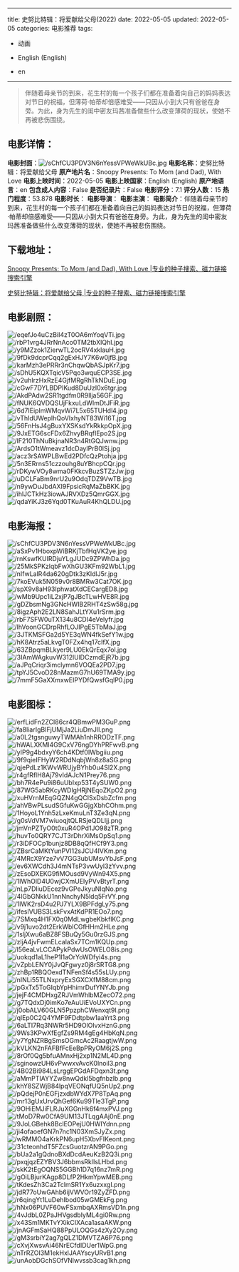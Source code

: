 
---
title: 史努比特辑：将爱献给父母(2022)
date: 2022-05-05
updated: 2022-05-05
categories: 电影推荐
tags:
- 动画

- English (English)
- en
---


> 伴随着母亲节的到来，花生村的每一个孩子们都在准备着向自己的妈妈表达对节日的祝福，但薄荷·帕蒂却倍感难受——只因从小到大只有爸爸在身旁。为此，身为先生的闺中密友玛茜准备做些什么改变薄荷的现状，使她不再被悲伤围绕。

## **电影详情**：

**电影封面**：<img src="https://image.tmdb.org/t/p/w200/sChfCU3PDV3N6nYessVPWeWkUBc.jpg" alt="/sChfCU3PDV3N6nYessVPWeWkUBc.jpg" title="/sChfCU3PDV3N6nYessVPWeWkUBc.jpg">
**电影名称**：史努比特辑：将爱献给父母
**原产地片名**：Snoopy Presents: To Mom (and Dad), With Love
**电影上映时间**：2022-05-05
**电影上映国家**：English (English)
**原产地语言**：en
**包含成人内容**：False
**是否纪录片**：False
**电影评分**：7.1
**评分人数**：15
**热门程度**：53.878
**电影时长**：
**电影导演**：
**电影主演**：
**电影简介**：伴随着母亲节的到来，花生村的每一个孩子们都在准备着向自己的妈妈表达对节日的祝福，但薄荷·帕蒂却倍感难受——只因从小到大只有爸爸在身旁。为此，身为先生的闺中密友玛茜准备做些什么改变薄荷的现状，使她不再被悲伤围绕。

## **下载地址**：
[Snoopy Presents: To Mom (and Dad), With Love |专业的种子搜索、磁力链接搜索引擎](https://movie.amd794.com:2083/?search=Snoopy%20Presents%3A%20To%20Mom%20%28and%20Dad%29%2C%20With%20Love&ordering=&mode=match_phrase&page_size=10&page=1)

[史努比特辑：将爱献给父母 |专业的种子搜索、磁力链接搜索引擎](https://movie.amd794.com:2083/?search=%E5%8F%B2%E5%8A%AA%E6%AF%94%E7%89%B9%E8%BE%91%EF%BC%9A%E5%B0%86%E7%88%B1%E7%8C%AE%E7%BB%99%E7%88%B6%E6%AF%8D&ordering=&mode=match_phrase&page_size=10&page=1)
 

## **电影剧照**：
<img src="https://image.tmdb.org/t/p/original/eqefJo4uCzBiI4zT0OA6mYoqVTi.jpg" alt="/eqefJo4uCzBiI4zT0OA6mYoqVTi.jpg" title="/eqefJo4uCzBiI4zT0OA6mYoqVTi.jpg"><img src="https://image.tmdb.org/t/p/original/rbP1vrg4JRrNnAco0TM2tbXlQhI.jpg" alt="/rbP1vrg4JRrNnAco0TM2tbXlQhI.jpg" title="/rbP1vrg4JRrNnAco0TM2tbXlQhI.jpg"><img src="https://image.tmdb.org/t/p/original/y9MZzok1ZierwTL2ocRV4xklauH.jpg" alt="/y9MZzok1ZierwTL2ocRV4xklauH.jpg" title="/y9MZzok1ZierwTL2ocRV4xklauH.jpg"><img src="https://image.tmdb.org/t/p/original/9fDk9dcprCqq2gExHJY7K6w0jfB.jpg" alt="/9fDk9dcprCqq2gExHJY7K6w0jfB.jpg" title="/9fDk9dcprCqq2gExHJY7K6w0jfB.jpg"><img src="https://image.tmdb.org/t/p/original/karMzh3ePRRr3nChqwQbASJpKr7.jpg" alt="/karMzh3ePRRr3nChqwQbASJpKr7.jpg" title="/karMzh3ePRRr3nChqwQbASJpKr7.jpg"><img src="https://image.tmdb.org/t/p/original/sDhU5KQXTqicV5Pqo3wquECP3SE.jpg" alt="/sDhU5KQXTqicV5Pqo3wquECP3SE.jpg" title="/sDhU5KQXTqicV5Pqo3wquECP3SE.jpg"><img src="https://image.tmdb.org/t/p/original/v2uhIrzHxRzE4GjfMRgRhTkNDuE.jpg" alt="/v2uhIrzHxRzE4GjfMRgRhTkNDuE.jpg" title="/v2uhIrzHxRzE4GjfMRgRhTkNDuE.jpg"><img src="https://image.tmdb.org/t/p/original/cGwF7DYLBDPIKud8DuUzI0x6tgr.jpg" alt="/cGwF7DYLBDPIKud8DuUzI0x6tgr.jpg" title="/cGwF7DYLBDPIKud8DuUzI0x6tgr.jpg"><img src="https://image.tmdb.org/t/p/original/AkdPAdw2SR1tgdfm0R9llja56GF.jpg" alt="/AkdPAdw2SR1tgdfm0R9llja56GF.jpg" title="/AkdPAdw2SR1tgdfm0R9llja56GF.jpg"><img src="https://image.tmdb.org/t/p/original/fNUK6QVDQSUjFkxuLdWImDtJFiR.jpg" alt="/fNUK6QVDQSUjFkxuLdWImDtJFiR.jpg" title="/fNUK6QVDQSUjFkxuLdWImDtJFiR.jpg"><img src="https://image.tmdb.org/t/p/original/6d7IEipImWMqvWi7L5x65TUHdl4.jpg" alt="/6d7IEipImWMqvWi7L5x65TUHdl4.jpg" title="/6d7IEipImWMqvWi7L5x65TUHdl4.jpg"><img src="https://image.tmdb.org/t/p/original/vThIdUWeplhQoVIxhyNT83Wi16T.jpg" alt="/vThIdUWeplhQoVIxhyNT83Wi16T.jpg" title="/vThIdUWeplhQoVIxhyNT83Wi16T.jpg"><img src="https://image.tmdb.org/t/p/original/56FnHsJ4gBuxYXSKsdYkRkkpOpX.jpg" alt="/56FnHsJ4gBuxYXSKsdYkRkkpOpX.jpg" title="/56FnHsJ4gBuxYXSKsdYkRkkpOpX.jpg"><img src="https://image.tmdb.org/t/p/original/9JxETG6scFDx6ZhvyBRqfIEpo2S.jpg" alt="/9JxETG6scFDx6ZhvyBRqfIEpo2S.jpg" title="/9JxETG6scFDx6ZhvyBRqfIEpo2S.jpg"><img src="https://image.tmdb.org/t/p/original/lF210ThNuBkjnaNR3n4RtGQJwnw.jpg" alt="/lF210ThNuBkjnaNR3n4RtGQJwnw.jpg" title="/lF210ThNuBkjnaNR3n4RtGQJwnw.jpg"><img src="https://image.tmdb.org/t/p/original/ArdsO1tWmeavz1dcDaylPrB0lSj.jpg" alt="/ArdsO1tWmeavz1dcDaylPrB0lSj.jpg" title="/ArdsO1tWmeavz1dcDaylPrB0lSj.jpg"><img src="https://image.tmdb.org/t/p/original/acz3rSAWPLBwEd2PDfcQzPtohja.jpg" alt="/acz3rSAWPLBwEd2PDfcQzPtohja.jpg" title="/acz3rSAWPLBwEd2PDfcQzPtohja.jpg"><img src="https://image.tmdb.org/t/p/original/5n3ERrns51czzouhg8uYBhcpCQr.jpg" alt="/5n3ERrns51czzouhg8uYBhcpCQr.jpg" title="/5n3ERrns51czzouhg8uYBhcpCQr.jpg"><img src="https://image.tmdb.org/t/p/original/rDKywVOy8wma0FKkcvBuzSTZzJw.jpg" alt="/rDKywVOy8wma0FKkcvBuzSTZzJw.jpg" title="/rDKywVOy8wma0FKkcvBuzSTZzJw.jpg"><img src="https://image.tmdb.org/t/p/original/uDCLFaBm9nrU2u9OdqTDZ9VwTB.jpg" alt="/uDCLFaBm9nrU2u9OdqTDZ9VwTB.jpg" title="/uDCLFaBm9nrU2u9OdqTDZ9VwTB.jpg"><img src="https://image.tmdb.org/t/p/original/n9ywDuJbdAXI9FpsicRqMaZbBKK.jpg" alt="/n9ywDuJbdAXI9FpsicRqMaZbBKK.jpg" title="/n9ywDuJbdAXI9FpsicRqMaZbBKK.jpg"><img src="https://image.tmdb.org/t/p/original/ihlJCTkHz3iowAJRVXDz5QmrGGX.jpg" alt="/ihlJCTkHz3iowAJRVXDz5QmrGGX.jpg" title="/ihlJCTkHz3iowAJRVXDz5QmrGGX.jpg"><img src="https://image.tmdb.org/t/p/original/qdaYiKJ3z6Yqd0TKuAuR4KhQLDU.jpg" alt="/qdaYiKJ3z6Yqd0TKuAuR4KhQLDU.jpg" title="/qdaYiKJ3z6Yqd0TKuAuR4KhQLDU.jpg">

## **电影海报**：
<img src="https://image.tmdb.org/t/p/original/sChfCU3PDV3N6nYessVPWeWkUBc.jpg" alt="/sChfCU3PDV3N6nYessVPWeWkUBc.jpg" title="/sChfCU3PDV3N6nYessVPWeWkUBc.jpg"><img src="https://image.tmdb.org/t/p/original/aSxPv1HboxpWiBRKjTbfHqVK2ye.jpg" alt="/aSxPv1HboxpWiBRKjTbfHqVK2ye.jpg" title="/aSxPv1HboxpWiBRKjTbfHqVK2ye.jpg"><img src="https://image.tmdb.org/t/p/original/rnKswfKUIRDjuYLgJUDc9ZPWhDa.jpg" alt="/rnKswfKUIRDjuYLgJUDc9ZPWhDa.jpg" title="/rnKswfKUIRDjuYLgJUDc9ZPWhDa.jpg"><img src="https://image.tmdb.org/t/p/original/25MkSPKzlqbFwXhGU3KFm92WbL1.jpg" alt="/25MkSPKzlqbFwXhGU3KFm92WbL1.jpg" title="/25MkSPKzlqbFwXhGU3KFm92WbL1.jpg"><img src="https://image.tmdb.org/t/p/original/nIfwLalR4da620gDtk3zKldlJ5r.jpg" alt="/nIfwLalR4da620gDtk3zKldlJ5r.jpg" title="/nIfwLalR4da620gDtk3zKldlJ5r.jpg"><img src="https://image.tmdb.org/t/p/original/7koEVuk5N059v0r8BMRw3Cat7OK.jpg" alt="/7koEVuk5N059v0r8BMRw3Cat7OK.jpg" title="/7koEVuk5N059v0r8BMRw3Cat7OK.jpg"><img src="https://image.tmdb.org/t/p/original/spX9v8aH93IphwatXdCECargED8.jpg" alt="/spX9v8aH93IphwatXdCECargED8.jpg" title="/spX9v8aH93IphwatXdCECargED8.jpg"><img src="https://image.tmdb.org/t/p/original/wMb9Upc1iL2xjP7gJBcTLwHVE8R.jpg" alt="/wMb9Upc1iL2xjP7gJBcTLwHVE8R.jpg" title="/wMb9Upc1iL2xjP7gJBcTLwHVE8R.jpg"><img src="https://image.tmdb.org/t/p/original/gDZbsmNg3GNcHWIB2RHT4zSw58g.jpg" alt="/gDZbsmNg3GNcHWIB2RHT4zSw58g.jpg" title="/gDZbsmNg3GNcHWIB2RHT4zSw58g.jpg"><img src="https://image.tmdb.org/t/p/original/8igzAph2E2LN8SahJLtYXu1rSrm.jpg" alt="/8igzAph2E2LN8SahJLtYXu1rSrm.jpg" title="/8igzAph2E2LN8SahJLtYXu1rSrm.jpg"><img src="https://image.tmdb.org/t/p/original/rbF7SFW0uTX134u8CDI4eVelyfr.jpg" alt="/rbF7SFW0uTX134u8CDI4eVelyfr.jpg" title="/rbF7SFW0uTX134u8CDI4eVelyfr.jpg"><img src="https://image.tmdb.org/t/p/original/lhVoonGCDrpRhfLOJIPgE5TbMaJ.jpg" alt="/lhVoonGCDrpRhfLOJIPgE5TbMaJ.jpg" title="/lhVoonGCDrpRhfLOJIPgE5TbMaJ.jpg"><img src="https://image.tmdb.org/t/p/original/3JTKMSFGa2d5YE3qWN4fkSefY1w.jpg" alt="/3JTKMSFGa2d5YE3qWN4fkSefY1w.jpg" title="/3JTKMSFGa2d5YE3qWN4fkSefY1w.jpg"><img src="https://image.tmdb.org/t/p/original/hK8Atrz5aLkvgT0FZx4hq17cIfX.jpg" alt="/hK8Atrz5aLkvgT0FZx4hq17cIfX.jpg" title="/hK8Atrz5aLkvgT0FZx4hq17cIfX.jpg"><img src="https://image.tmdb.org/t/p/original/63ZBpqmBLkyer9LU0EkQrEqx7ol.jpg" alt="/63ZBpqmBLkyer9LU0EkQrEqx7ol.jpg" title="/63ZBpqmBLkyer9LU0EkQrEqx7ol.jpg"><img src="https://image.tmdb.org/t/p/original/3IAmWAgkuvW312lUlDCzmdEjR7b.jpg" alt="/3IAmWAgkuvW312lUlDCzmdEjR7b.jpg" title="/3IAmWAgkuvW312lUlDCzmdEjR7b.jpg"><img src="https://image.tmdb.org/t/p/original/aJPqCriqr3imclymn6VOQEa2PD7.jpg" alt="/aJPqCriqr3imclymn6VOQEa2PD7.jpg" title="/aJPqCriqr3imclymn6VOQEa2PD7.jpg"><img src="https://image.tmdb.org/t/p/original/tpYJ5CvoD28nMazmG7hU69TMA9y.jpg" alt="/tpYJ5CvoD28nMazmG7hU69TMA9y.jpg" title="/tpYJ5CvoD28nMazmG7hU69TMA9y.jpg"><img src="https://image.tmdb.org/t/p/original/7mmF5GaXXmxwEIPYDfQwsfGqlP0.jpg" alt="/7mmF5GaXXmxwEIPYDfQwsfGqlP0.jpg" title="/7mmF5GaXXmxwEIPYDfQwsfGqlP0.jpg">

## **电影图标**：
<img src="https://image.tmdb.org/t/p/original/erfLidFn2ZCI86cr4QBmwPM3GuP.png" alt="/erfLidFn2ZCI86cr4QBmwPM3GuP.png" title="/erfLidFn2ZCI86cr4QBmwPM3GuP.png"><img src="https://image.tmdb.org/t/p/original/fa8liarIgBIFjUMjJa2LiuDmJIl.png" alt="/fa8liarIgBIFjUMjJa2LiuDmJIl.png" title="/fa8liarIgBIFjUMjJa2LiuDmJIl.png"><img src="https://image.tmdb.org/t/p/original/a0L2tgsnguwyTWMAh1nhRRODzTF.png" alt="/a0L2tgsnguwyTWMAh1nhRRODzTF.png" title="/a0L2tgsnguwyTWMAh1nhRRODzTF.png"><img src="https://image.tmdb.org/t/p/original/hWALXKMI4G9CxV76ngDYhPRFwvB.png" alt="/hWALXKMI4G9CxV76ngDYhPRFwvB.png" title="/hWALXKMI4G9CxV76ngDYhPRFwvB.png"><img src="https://image.tmdb.org/t/p/original/yIP9g4bdxyY6ch4KDtf0IWbgiiu.png" alt="/yIP9g4bdxyY6ch4KDtf0IWbgiiu.png" title="/yIP9g4bdxyY6ch4KDtf0IWbgiiu.png"><img src="https://image.tmdb.org/t/p/original/9f9qieIFHyW2RDdNqbjWn8z8aSG.png" alt="/9f9qieIFHyW2RDdNqbjWn8z8aSG.png" title="/9f9qieIFHyW2RDdNqbjWn8z8aSG.png"><img src="https://image.tmdb.org/t/p/original/qjePdLz1KWvWRUjyBYhb0u4Sl2X.png" alt="/qjePdLz1KWvWRUjyBYhb0u4Sl2X.png" title="/qjePdLz1KWvWRUjyBYhb0u4Sl2X.png"><img src="https://image.tmdb.org/t/p/original/r4gfRflH8Aj79vIdAJcN1Prey76.png" alt="/r4gfRflH8Aj79vIdAJcN1Prey76.png" title="/r4gfRflH8Aj79vIdAJcN1Prey76.png"><img src="https://image.tmdb.org/t/p/original/bh7R4ePu9i86uUbIxp53T4ySUW0.png" alt="/bh7R4ePu9i86uUbIxp53T4ySUW0.png" title="/bh7R4ePu9i86uUbIxp53T4ySUW0.png"><img src="https://image.tmdb.org/t/p/original/87WG5abRKcyWDlgHRjNEqoZKpO2.png" alt="/87WG5abRKcyWDlgHRjNEqoZKpO2.png" title="/87WG5abRKcyWDlgHRjNEqoZKpO2.png"><img src="https://image.tmdb.org/t/p/original/xuHVrnMEqGQZN4gQCISxDsbZcfm.png" alt="/xuHVrnMEqGQZN4gQCISxDsbZcfm.png" title="/xuHVrnMEqGQZN4gQCISxDsbZcfm.png"><img src="https://image.tmdb.org/t/p/original/ahVBwPLsudSGfuKwGGjgXbhCOhm.png" alt="/ahVBwPLsudSGfuKwGGjgXbhCOhm.png" title="/ahVBwPLsudSGfuKwGGjgXbhCOhm.png"><img src="https://image.tmdb.org/t/p/original/1HoyoL1Ynh5zLxeKmuLnT3Ze3qN.png" alt="/1HoyoL1Ynh5zLxeKmuLnT3Ze3qN.png" title="/1HoyoL1Ynh5zLxeKmuLnT3Ze3qN.png"><img src="https://image.tmdb.org/t/p/original/g0sVdVM7wiuoqjtQLRSjeQDLIjj.png" alt="/g0sVdVM7wiuoqjtQLRSjeQDLIjj.png" title="/g0sVdVM7wiuoqjtQLRSjeQDLIjj.png"><img src="https://image.tmdb.org/t/p/original/jmVnPZTyO0t0xuR4OPd1JO98zTR.png" alt="/jmVnPZTyO0t0xuR4OPd1JO98zTR.png" title="/jmVnPZTyO0t0xuR4OPd1JO98zTR.png"><img src="https://image.tmdb.org/t/p/original/huvTo0QRY7CJT3rDhrXiMsOpSq1.png" alt="/huvTo0QRY7CJT3rDhrXiMsOpSq1.png" title="/huvTo0QRY7CJT3rDhrXiMsOpSq1.png"><img src="https://image.tmdb.org/t/p/original/r3iDFOCp1bunjz8DB8qQfHCf9Y3.png" alt="/r3iDFOCp1bunjz8DB8qQfHCf9Y3.png" title="/r3iDFOCp1bunjz8DB8qQfHCf9Y3.png"><img src="https://image.tmdb.org/t/p/original/ZBsrCaMKtYunPVI12sJCU4IVKm.png" alt="/ZBsrCaMKtYunPVI12sJCU4IVKm.png" title="/ZBsrCaMKtYunPVI12sJCU4IVKm.png"><img src="https://image.tmdb.org/t/p/original/4MRcX9Yze7vV7GG3ubUMsvYbJsF.png" alt="/4MRcX9Yze7vV7GG3ubUMsvYbJsF.png" title="/4MRcX9Yze7vV7GG3ubUMsvYbJsF.png"><img src="https://image.tmdb.org/t/p/original/ev6XWCdh3J4mNTsP3vwUyl3zYvv.png" alt="/ev6XWCdh3J4mNTsP3vwUyl3zYvv.png" title="/ev6XWCdh3J4mNTsP3vwUyl3zYvv.png"><img src="https://image.tmdb.org/t/p/original/zEsoDXEKG9fiMOusd9VyWn94X5.png" alt="/zEsoDXEKG9fiMOusd9VyWn94X5.png" title="/zEsoDXEKG9fiMOusd9VyWn94X5.png"><img src="https://image.tmdb.org/t/p/original/1lWhOlD4U0wjCXmUEIyPVvBtyrT.png" alt="/1lWhOlD4U0wjCXmUEIyPVvBtyrT.png" title="/1lWhOlD4U0wjCXmUEIyPVvBtyrT.png"><img src="https://image.tmdb.org/t/p/original/nLp7DliuDEcez9vGPeJkyuNIqNo.png" alt="/nLp7DliuDEcez9vGPeJkyuNIqNo.png" title="/nLp7DliuDEcez9vGPeJkyuNIqNo.png"><img src="https://image.tmdb.org/t/p/original/4lGbGNkkU1nnNnchyN5ldq5FrVY.png" alt="/4lGbGNkkU1nnNnchyN5ldq5FrVY.png" title="/4lGbGNkkU1nnNnchyN5ldq5FrVY.png"><img src="https://image.tmdb.org/t/p/original/1lWK2rsD4u2PJ7YLX9BPFdgLy75.png" alt="/1lWK2rsD4u2PJ7YLX9BPFdgLy75.png" title="/1lWK2rsD4u2PJ7YLX9BPFdgLy75.png"><img src="https://image.tmdb.org/t/p/original/ifeslVUBS3LskFvxAtKdPR1EOo7.png" alt="/ifeslVUBS3LskFvxAtKdPR1EOo7.png" title="/ifeslVUBS3LskFvxAtKdPR1EOo7.png"><img src="https://image.tmdb.org/t/p/original/7SMxq4H1FX0q0MdLwgbeKbkflKC.png" alt="/7SMxq4H1FX0q0MdLwgbeKbkflKC.png" title="/7SMxq4H1FX0q0MdLwgbeKbkflKC.png"><img src="https://image.tmdb.org/t/p/original/v9j1uvo2dt2ErkWblCGfHHm2HLe.png" alt="/v9j1uvo2dt2ErkWblCGfHHm2HLe.png" title="/v9j1uvo2dt2ErkWblCGfHHm2HLe.png"><img src="https://image.tmdb.org/t/p/original/1sljXwu6aBZ8FSBuQy5Gu0rzGJS.png" alt="/1sljXwu6aBZ8FSBuQy5Gu0rzGJS.png" title="/1sljXwu6aBZ8FSBuQy5Gu0rzGJS.png"><img src="https://image.tmdb.org/t/p/original/zljA4jvFwmELcalaSx7TCm1KQUp.png" alt="/zljA4jvFwmELcalaSx7TCm1KQUp.png" title="/zljA4jvFwmELcalaSx7TCm1KQUp.png"><img src="https://image.tmdb.org/t/p/original/l56eaLvLCCAPykPdwUsOWELO8is.png" alt="/l56eaLvLCCAPykPdwUsOWELO8is.png" title="/l56eaLvLCCAPykPdwUsOWELO8is.png"><img src="https://image.tmdb.org/t/p/original/uokqd1aL1heP1l1aOrYoWDfyi4s.png" alt="/uokqd1aL1heP1l1aOrYoWDfyi4s.png" title="/uokqd1aL1heP1l1aOrYoWDfyi4s.png"><img src="https://image.tmdb.org/t/p/original/vZpbLENY0jJvQFgwyz0j8rSRTG8.png" alt="/vZpbLENY0jJvQFgwyz0j8rSRTG8.png" title="/vZpbLENY0jJvQFgwyz0j8rSRTG8.png"><img src="https://image.tmdb.org/t/p/original/zhBp1RBQOexdTNFenSf4s55sLUy.png" alt="/zhBp1RBQOexdTNFenSf4s55sLUy.png" title="/zhBp1RBQOexdTNFenSf4s55sLUy.png"><img src="https://image.tmdb.org/t/p/original/nINLi55TLNxpryExSGXCXfM88cm.png" alt="/nINLi55TLNxpryExSGXCXfM88cm.png" title="/nINLi55TLNxpryExSGXCXfM88cm.png"><img src="https://image.tmdb.org/t/p/original/pGxTx5ToGIqbYpHhimrDufYNYJb.png" alt="/pGxTx5ToGIqbYpHhimrDufYNYJb.png" title="/pGxTx5ToGIqbYpHhimrDufYNYJb.png"><img src="https://image.tmdb.org/t/p/original/jejF4CMDHxgZRJVmWhlbMZecO72.png" alt="/jejF4CMDHxgZRJVmWhlbMZecO72.png" title="/jejF4CMDHxgZRJVmWhlbMZecO72.png"><img src="https://image.tmdb.org/t/p/original/g7TQdxDj0imKo7eAuUiEVoUXYCn.png" alt="/g7TQdxDj0imKo7eAuUiEVoUXYCn.png" title="/g7TQdxDj0imKo7eAuUiEVoUXYCn.png"><img src="https://image.tmdb.org/t/p/original/j0obALV60GLN5PpzphCWenxqt9l.png" alt="/j0obALV60GLN5PpzphCWenxqt9l.png" title="/j0obALV60GLN5PpzphCWenxqt9l.png"><img src="https://image.tmdb.org/t/p/original/qlEp0C2Q4YMF9FDdtpbw1aaYrt3.png" alt="/qlEp0C2Q4YMF9FDdtpbw1aaYrt3.png" title="/qlEp0C2Q4YMF9FDdtpbw1aaYrt3.png"><img src="https://image.tmdb.org/t/p/original/6aLTI7Rq3NWRr5HD9OlOlvxHznG.png" alt="/6aLTI7Rq3NWRr5HD9OlOlvxHznG.png" title="/6aLTI7Rq3NWRr5HD9OlOlvxHznG.png"><img src="https://image.tmdb.org/t/p/original/9Ws3KPwXfEgfZs9RM4gEg4HbKqN.png" alt="/9Ws3KPwXfEgfZs9RM4gEg4HbKqN.png" title="/9Ws3KPwXfEgfZs9RM4gEg4HbKqN.png"><img src="https://image.tmdb.org/t/p/original/y7YgNZRBgSmsOGmcAc2RaagtjwW.png" alt="/y7YgNZRBgSmsOGmcAc2RaagtjwW.png" title="/y7YgNZRBgSmsOGmcAc2RaagtjwW.png"><img src="https://image.tmdb.org/t/p/original/kVLKN2nFAFBfFcEeBpPRyOM6j2S.png" alt="/kVLKN2nFAFBfFcEeBpPRyOM6j2S.png" title="/kVLKN2nFAFBfFcEeBpPRyOM6j2S.png"><img src="https://image.tmdb.org/t/p/original/8rOf0Qg5bfuAMnxHj2xp1N2ML4D.png" alt="/8rOf0Qg5bfuAMnxHj2xp1N2ML4D.png" title="/8rOf0Qg5bfuAMnxHj2xp1N2ML4D.png"><img src="https://image.tmdb.org/t/p/original/sginowzUH6vPwwxvAvcK0lnoil3.png" alt="/sginowzUH6vPwwxvAvcK0lnoil3.png" title="/sginowzUH6vPwwxvAvcK0lnoil3.png"><img src="https://image.tmdb.org/t/p/original/4B02Bi984LsLrggEPGdAFDqxn3t.png" alt="/4B02Bi984LsLrggEPGdAFDqxn3t.png" title="/4B02Bi984LsLrggEPGdAFDqxn3t.png"><img src="https://image.tmdb.org/t/p/original/aMmPTIAYYZw8nwQdkl5bgfnbzlb.png" alt="/aMmPTIAYYZw8nwQdkl5bgfnbzlb.png" title="/aMmPTIAYYZw8nwQdkl5bgfnbzlb.png"><img src="https://image.tmdb.org/t/p/original/khY8SZWjB84lpqVEONqfUQ5nUp2.png" alt="/khY8SZWjB84lpqVEONqfUQ5nUp2.png" title="/khY8SZWjB84lpqVEONqfUQ5nUp2.png"><img src="https://image.tmdb.org/t/p/original/pQdejP0nEGFjzxdbWYdX7P8TpAq.png" alt="/pQdejP0nEGFjzxdbWYdX7P8TpAq.png" title="/pQdejP0nEGFjzxdbWYdX7P8TpAq.png"><img src="https://image.tmdb.org/t/p/original/mr13gUxUrvQhGef6Ku99Tle3TgP.png" alt="/mr13gUxUrvQhGef6Ku99Tle3TgP.png" title="/mr13gUxUrvQhGef6Ku99Tle3TgP.png"><img src="https://image.tmdb.org/t/p/original/9OHiEMJiFLRJuXGGnHk6f4mxPVJ.png" alt="/9OHiEMJiFLRJuXGGnHk6f4mxPVJ.png" title="/9OHiEMJiFLRJuXGGnHk6f4mxPVJ.png"><img src="https://image.tmdb.org/t/p/original/tMoD7Rw0CfA9UM13JTLqgAAj0nE.png" alt="/tMoD7Rw0CfA9UM13JTLqgAAj0nE.png" title="/tMoD7Rw0CfA9UM13JTLqgAAj0nE.png"><img src="https://image.tmdb.org/t/p/original/9JoLGBehk8BclEOPejU0HWIYdnn.png" alt="/9JoLGBehk8BclEOPejU0HWIYdnn.png" title="/9JoLGBehk8BclEOPejU0HWIYdnn.png"><img src="https://image.tmdb.org/t/p/original/ji4ofaoefGN7n7nc1N03XmSJyZx.png" alt="/ji4ofaoefGN7n7nc1N03XmSJyZx.png" title="/ji4ofaoefGN7n7nc1N03XmSJyZx.png"><img src="https://image.tmdb.org/t/p/original/wRMMO4aKrkPN6upH5XbvFIKeont.png" alt="/wRMMO4aKrkPN6upH5XbvFIKeont.png" title="/wRMMO4aKrkPN6upH5XbvFIKeont.png"><img src="https://image.tmdb.org/t/p/original/31cteonhdT5FZcsGuotzrAN9PGo.png" alt="/31cteonhdT5FZcsGuotzrAN9PGo.png" title="/31cteonhdT5FZcsGuotzrAN9PGo.png"><img src="https://image.tmdb.org/t/p/original/bUa2a1gQdnoBXdDcdAeuKzB2Q3i.png" alt="/bUa2a1gQdnoBXdDcdAeuKzB2Q3i.png" title="/bUa2a1gQdnoBXdDcdAeuKzB2Q3i.png"><img src="https://image.tmdb.org/t/p/original/pxqjqzEZYBV3J6bbmsRklIsLHbd.png" alt="/pxqjqzEZYBV3J6bbmsRklIsLHbd.png" title="/pxqjqzEZYBV3J6bbmsRklIsLHbd.png"><img src="https://image.tmdb.org/t/p/original/skK2tEgOQNS5GGBh1D7q16nz7mR.png" alt="/skK2tEgOQNS5GGBh1D7q16nz7mR.png" title="/skK2tEgOQNS5GGBh1D7q16nz7mR.png"><img src="https://image.tmdb.org/t/p/original/gOiLBjurKAgp8DLfP2HkmYpwMEB.png" alt="/gOiLBjurKAgp8DLfP2HkmYpwMEB.png" title="/gOiLBjurKAgp8DLfP2HkmYpwMEB.png"><img src="https://image.tmdb.org/t/p/original/tKdesZh3Ca2TclmSR1Yx6uzxxgI.png" alt="/tKdesZh3Ca2TclmSR1Yx6uzxxgI.png" title="/tKdesZh3Ca2TclmSR1Yx6uzxxgI.png"><img src="https://image.tmdb.org/t/p/original/jdR77oUwGAhb6ijVWVOr19ZyZFD.png" alt="/jdR77oUwGAhb6ijVWVOr19ZyZFD.png" title="/jdR77oUwGAhb6ijVWVOr19ZyZFD.png"><img src="https://image.tmdb.org/t/p/original/r6qingYt1LuDehIbod05wGMEkFg.png" alt="/r6qingYt1LuDehIbod05wGMEkFg.png" title="/r6qingYt1LuDehIbod05wGMEkFg.png"><img src="https://image.tmdb.org/t/p/original/hNx06PUVF60wFSxmbqAXRmsVD1n.png" alt="/hNx06PUVF60wFSxmbqAXRmsVD1n.png" title="/hNx06PUVF60wFSxmbqAXRmsVD1n.png"><img src="https://image.tmdb.org/t/p/original/4vJdbL0ZPaJHVgsdbIyML4gi0Rw.png" alt="/4vJdbL0ZPaJHVgsdbIyML4gi0Rw.png" title="/4vJdbL0ZPaJHVgsdbIyML4gi0Rw.png"><img src="https://image.tmdb.org/t/p/original/x43Sm1MKTvYXikCIXAca1asaAKW.png" alt="/x43Sm1MKTvYXikCIXAca1asaAKW.png" title="/x43Sm1MKTvYXikCIXAca1asaAKW.png"><img src="https://image.tmdb.org/t/p/original/jnAGFmSaHQ88PpULOQGs4zXy2Oy.png" alt="/jnAGFmSaHQ88PpULOQGs4zXy2Oy.png" title="/jnAGFmSaHQ88PpULOQGs4zXy2Oy.png"><img src="https://image.tmdb.org/t/p/original/gM3srbiY2ag7gQLZ1DMVTZA6P76.png" alt="/gM3srbiY2ag7gQLZ1DMVTZA6P76.png" title="/gM3srbiY2ag7gQLZ1DMVTZA6P76.png"><img src="https://image.tmdb.org/t/p/original/cXvjXwsvAi46NrECfdIDUer1WpG.png" alt="/cXvjXwsvAi46NrECfdIDUer1WpG.png" title="/cXvjXwsvAi46NrECfdIDUer1WpG.png"><img src="https://image.tmdb.org/t/p/original/nTrRZOI3M1ekHxlJAAYscyURvB1.png" alt="/nTrRZOI3M1ekHxlJAAYscyURvB1.png" title="/nTrRZOI3M1ekHxlJAAYscyURvB1.png"><img src="https://image.tmdb.org/t/p/original/unAobDGchSOfVNlwvssb3cag1kh.png" alt="/unAobDGchSOfVNlwvssb3cag1kh.png" title="/unAobDGchSOfVNlwvssb3cag1kh.png">
